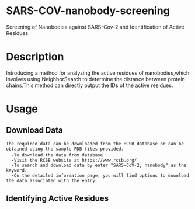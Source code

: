 # SARS-COV-nanobody-screening
Screening of Nanobodies against SARS-Cov-2 and Identification of Active Residues
# Description
Introducing a method for analyzing the active residues of nanobodies,which involves using NeighborSearch to determine the distance between protein chains.This method can directly output the IDs of the active residues.
# Usage
  ## Download Data
    The required data can be downloaded from the RCSB database or can be obtained using the sample PDB files provided.
      -To download the data from database：
      ·Visit the RCSB website at https://www.rcsb.org/
      ·To search and download data by enter "SARS-CoV-2, nanobody" as the keyword.
      ·On the detailed information page, you will find options to download the data associated with the entry.
   
  ## Identifying Active Residues

